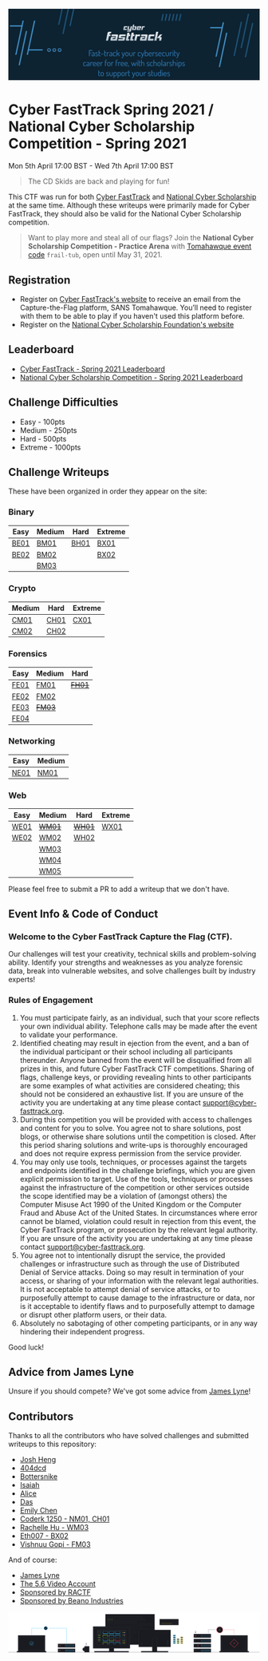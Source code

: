 ![FastTrack Logo](logo.jpg)


# Cyber FastTrack Spring 2021 / National Cyber Scholarship Competition - Spring 2021
Mon 5th April 17:00 BST - Wed 7th April 17:00 BST

> The CD Skids are back and playing for fun!

This CTF was run for both [Cyber FastTrack](https://cyber-fasttrack.org/) and [National Cyber Scholarship](https://www.nationalcyberscholarship.org/) at the same time. Although these writeups were primarily made for Cyber FastTrack, they should also be valid for the National Cyber Scholarship competition.

> Want to play more and steal all of our flags? Join the **National Cyber Scholarship Competition - Practice Arena** with [Tomahawque event code](https://www.tomahawque.com/join-event) `frail-tub`, open until May 31, 2021.

## Registration
* Register on [Cyber FastTrack's website](https://cyber-fasttrack.org/) to receive an email from the Capture-the-Flag platform, SANS Tomahawque. You’ll need to register with them to be able to play if you haven't used this platform before.
* Register on the [National Cyber Scholarship Foundation's website](https://www.nationalcyberscholarship.org/)

## Leaderboard
* [Cyber FastTrack - Spring 2021 Leaderboard](https://leaderboard.tomahawque.com/59be84c4-07c3-11eb-a736-303234643662/85fc7be248c4c75294f25cbe5e567b3e/)
* [National Cyber Scholarship Competition - Spring 2021 Leaderboard](https://leaderboard.tomahawque.com/943e22be-870a-11eb-8e55-636337383761/359e5c0b1998ff3e19014cb3b9239f64/)

## Challenge Difficulties
* Easy - 100pts
* Medium - 250pts
* Hard - 500pts
* Extreme - 1000pts

## Challenge Writeups
These have been organized in order they appear on the site:

### Binary
| Easy | Medium | Hard | Extreme |
|------|--------|------|---------|
|[BE01](Binary/BE01)|[BM01](Binary/BM01)|[BH01](Binary/BH01)|[BX01](Binary/BX01)|
|[BE02](Binary/BE02)|[BM02](Binary/BM02)||[BX02](Binary/BX02)|
||[BM03](Binary/BM03)|||

### Crypto
| Medium | Hard | Extreme |
|--------|------|---------|
|[CM01](Crypto/CM01)|[CH01](Crypto/CH01)|[CX01](Crypto/CX01)|
|[CM02](Crypto/CM02)|[CH02](Crypto/CH02)||

### Forensics
| Easy | Medium | Hard |
|------|--------|------|
|[FE01](Forensics/FE01)|[FM01](Forensics/FM01)|~~[FH01](Forensics/FH01)~~|
|[FE02](Forensics/FE02)|[FM02](Forensics/FM02)||
|[FE03](Forensics/FE03)|~~[FM03](Forensics/FM03)~~||
|[FE04](Forensics/FE04)|||

### Networking
| Easy | Medium |
|------|--------|
|[NE01](Networking/NE01)|[NM01](Networking/NM01)|

### Web
| Easy | Medium | Hard | Extreme |
|------|--------|------|---------|
|[WE01](Web/WE01)|~~[WM01](Web/WM01)~~|~~[WH01](Web/WH01)~~|[WX01](Web/WX01)|
|[WE02](Web/WE02)|[WM02](Web/WM02)|[WH02](Web/WH02)||
||[WM03](Web/WM03)|||
||[WM04](Web/WM04)|||
||[WM05](Web/WM05)|||

Please feel free to submit a PR to add a writeup that we don't have.

## Event Info & Code of Conduct
### Welcome to the Cyber FastTrack Capture the Flag (CTF).
Our challenges will test your creativity, technical skills and problem-solving ability. Identify your strengths and weaknesses as you analyze forensic data, break into vulnerable websites, and solve challenges built by industry experts!

### Rules of Engagement
1. You must participate fairly, as an individual, such that your score reflects your own individual ability. Telephone calls may be made after the event to validate your performance.
2. Identified cheating may result in ejection from the event, and a ban of the individual participant or their school including all participants thereunder. Anyone banned from the event will be disqualified from all prizes in this, and future Cyber FastTrack CTF competitions. Sharing of flags, challenge keys, or providing revealing hints to other participants are some examples of what activities are considered cheating; this should not be considered an exhaustive list. If you are unsure of the activity you are undertaking at any time please contact support@cyber-fasttrack.org.
3. During this competition you will be provided with access to challenges and content for you to solve. You agree not to share solutions, post blogs, or otherwise share solutions until the competition is closed. After this period sharing solutions and write-ups is thoroughly encouraged and does not require express permission from the service provider.
4. You may only use tools, techniques, or processes against the targets and endpoints identified in the challenge briefings, which you are given explicit permission to target. Use of the tools, techniques or processes against the infrastructure of the competition or other services outside the scope identified may be a violation of (amongst others) the Computer Misuse Act 1990 of the United Kingdom or the Computer Fraud and Abuse Act of the United States. In circumstances where error cannot be blamed, violation could result in rejection from this event, the Cyber FastTrack program, or prosecution by the relevant legal authority. If you are unsure of the activity you are undertaking at any time please contact support@cyber-fasttrack.org.
5. You agree not to intentionally disrupt the service, the provided challenges or infrastructure such as through the use of Distributed Denial of Service attacks. Doing so may result in termination of your access, or sharing of your information with the relevant legal authorities. It is not acceptable to attempt denial of service attacks, or to purposefully attempt to cause damage to the infrastructure or data, nor is it acceptable to identify flaws and to purposefully attempt to damage or disrupt other platform users, or their data.
6. Absolutely no sabotaging of other competing participants, or in any way hindering their independent progress.

Good luck!

## Advice from James Lyne
Unsure if you should compete? We've got some advice from [James Lyne](https://vimeo.com/533139549/d8fdd9fd46)!

## Contributors
Thanks to all the contributors who have solved challenges and submitted writeups to this repository:
* [Josh Heng](https://github.com/JoshHeng/)
* [404dcd](https://github.com/404dcd/)
* [Bottersnike](https://github.com/Bottersnike/)
* [Isaiah](https://github.com/RealJammy)
* [Alice](https://github.com/Alic3C)
* [Das](https://github.com/das-12)
* [Emily Chen](https://github.com/emsesc)
* [Coderk 1250 - NM01, CH01](https://github.com/coderk1250)
* [Rachelle Hu - WM03](https://github.com/jollypolly123)
* [Eth007 - BX02](https://github.com/Eth007)
* [Vishnuu Gopi - FM03](https://github.com/vgopi1)

And of course:
* [James Lyne](https://github.com/jameslyne)
* [The 5.6 Video Account](https://twitter.com/WaitingVideo)
* [Sponsored by RACTF](https://www.ractf.co.uk/)
* [Sponsored by Beano Industries](https://beano.dev/carers)

![Tomahawque Footer](footer.svg)
